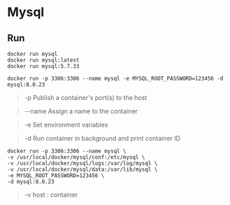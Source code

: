 # Mysql

## Run

```
docker run mysql
docker run mysql:latest
docker run mysql:5.7.33
```

```
docker run -p 3306:3306 --name mysql -e MYSQL_ROOT_PASSWORD=123456 -d mysql:8.0.23
```

> \-p Publish a container's port(s) to the host&#x20;

> \--name Assign a name to the container&#x20;

> \-e Set environment variables

> \-d Run container in background and print container ID

```
docker run -p 3306:3306 --name mysql \
-v /usr/local/docker/mysql/conf:/etc/mysql \
-v /usr/local/docker/mysql/logs:/var/log/mysql \
-v /usr/local/docker/mysql/data:/var/lib/mysql \
-e MYSQL_ROOT_PASSWORD=123456 \
-d mysql:8.0.23
```

> \-v host : container
